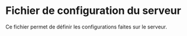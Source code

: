 # Fichier de configuration du serveur

Ce fichier permet de définir les configurations faites sur le serveur.